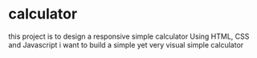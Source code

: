 # calculator
this project is to design a responsive simple calculator
Using HTML, CSS and Javascript i want to build a simple yet very visual simple calculator 

